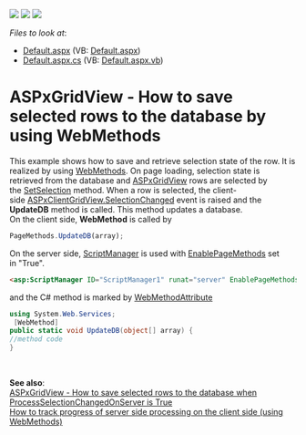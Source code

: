 <!-- default badges list -->
![](https://img.shields.io/endpoint?url=https://codecentral.devexpress.com/api/v1/VersionRange/128535272/15.2.5%2B)
[![](https://img.shields.io/badge/Open_in_DevExpress_Support_Center-FF7200?style=flat-square&logo=DevExpress&logoColor=white)](https://supportcenter.devexpress.com/ticket/details/T355128)
[![](https://img.shields.io/badge/📖_How_to_use_DevExpress_Examples-e9f6fc?style=flat-square)](https://docs.devexpress.com/GeneralInformation/403183)
<!-- default badges end -->
<!-- default file list -->
*Files to look at*:

* [Default.aspx](./CS/Default.aspx) (VB: [Default.aspx](./VB/Default.aspx))
* [Default.aspx.cs](./CS/Default.aspx.cs) (VB: [Default.aspx.vb](./VB/Default.aspx.vb))
<!-- default file list end -->
# ASPxGridView - How to save selected rows to the database by using WebMethods


<p>This example shows how to save and retrieve selection state of the row. It is realized by using <a href="https://msdn.microsoft.com/en-us/library/byxd99hx(v=vs.90).aspx">WebMethods</a>. On page loading, selection state is retrieved from the database and <a href="https://documentation.devexpress.com/#AspNet/clsDevExpressWebASPxGridViewtopic">ASPxGridView</a> rows are selected by the <a href="https://documentation.devexpress.com/#AspNet/DevExpressWebDataWebDataSelection_SetSelectiontopic">SetSelection</a> method. When a row is selected, the client-side <a href="https://documentation.devexpress.com/#AspNet/DevExpressWebScriptsASPxClientGridView_SelectionChangedtopic">ASPxClientGridView.SelectionChanged</a> event is raised and the <strong>UpdateDB</strong> method is called. This method updates a database.<br>On the client side, <strong>WebMethod</strong> is called by</p>


```js
PageMethods.UpdateDB(array);
```


<p>On the server side, <a href="https://msdn.microsoft.com/en-us/library/bb398863.aspx">ScriptManager</a> is used with <a href="https://msdn.microsoft.com/en-us/library/system.web.ui.scriptmanager.enablepagemethods.aspx">EnablePageMethods</a> set in "True".</p>


```aspx
<asp:ScriptManager ID="ScriptManager1" runat="server" EnablePageMethods="true"></asp:ScriptManager>
```


<p>and the C# method is marked by <a href="https://msdn.microsoft.com/en-us/library/system.web.services.webmethodattribute.aspx">WebMethodAttribute</a> </p>


```cs
using System.Web.Services;
 [WebMethod]
public static void UpdateDB(object[] array) {
//method code
}
```


<p> </p>
<p><strong>See also</strong>:<br><a href="https://www.devexpress.com/Support/Center/p/T355127">ASPxGridView - How to save selected rows to the database when ProcessSelectionChangedOnServer is True</a><br><a href="https://www.devexpress.com/Support/Center/p/T156786">How to track progress of server side processing on the client side (using WebMethods)</a></p>

<br/>


